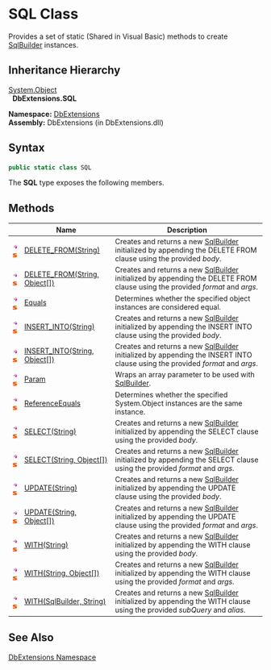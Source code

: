 SQL Class
=========
Provides a set of static (Shared in Visual Basic) methods to create [SqlBuilder][1] instances.


Inheritance Hierarchy
---------------------
[System.Object][2]  
  **DbExtensions.SQL**  

**Namespace:** [DbExtensions][3]  
**Assembly:** DbExtensions (in DbExtensions.dll)

Syntax
------

```csharp
public static class SQL
```

The **SQL** type exposes the following members.


Methods
-------

                                 | Name                               | Description                                                                                                                       
-------------------------------- | ---------------------------------- | --------------------------------------------------------------------------------------------------------------------------------- 
![Public method]![Static member] | [DELETE_FROM(String)][4]           | Creates and returns a new [SqlBuilder][1] initialized by appending the DELETE FROM clause using the provided *body*.              
![Public method]![Static member] | [DELETE_FROM(String, Object[])][5] | Creates and returns a new [SqlBuilder][1] initialized by appending the DELETE FROM clause using the provided *format* and *args*. 
![Public method]![Static member] | [Equals][6]                        | Determines whether the specified object instances are considered equal.                                                           
![Public method]![Static member] | [INSERT_INTO(String)][7]           | Creates and returns a new [SqlBuilder][1] initialized by appending the INSERT INTO clause using the provided *body*.              
![Public method]![Static member] | [INSERT_INTO(String, Object[])][8] | Creates and returns a new [SqlBuilder][1] initialized by appending the INSERT INTO clause using the provided *format* and *args*. 
![Public method]![Static member] | [Param][9]                         | Wraps an array parameter to be used with [SqlBuilder][1].                                                                         
![Public method]![Static member] | [ReferenceEquals][10]              | Determines whether the specified System.Object instances are the same instance.                                                   
![Public method]![Static member] | [SELECT(String)][11]               | Creates and returns a new [SqlBuilder][1] initialized by appending the SELECT clause using the provided *body*.                   
![Public method]![Static member] | [SELECT(String, Object[])][12]     | Creates and returns a new [SqlBuilder][1] initialized by appending the SELECT clause using the provided *format* and *args*.      
![Public method]![Static member] | [UPDATE(String)][13]               | Creates and returns a new [SqlBuilder][1] initialized by appending the UPDATE clause using the provided *body*.                   
![Public method]![Static member] | [UPDATE(String, Object[])][14]     | Creates and returns a new [SqlBuilder][1] initialized by appending the UPDATE clause using the provided *format* and *args*.      
![Public method]![Static member] | [WITH(String)][15]                 | Creates and returns a new [SqlBuilder][1] initialized by appending the WITH clause using the provided *body*.                     
![Public method]![Static member] | [WITH(String, Object[])][16]       | Creates and returns a new [SqlBuilder][1] initialized by appending the WITH clause using the provided *format* and *args*.        
![Public method]![Static member] | [WITH(SqlBuilder, String)][17]     | Creates and returns a new [SqlBuilder][1] initialized by appending the WITH clause using the provided *subQuery* and *alias*.     


See Also
--------
[DbExtensions Namespace][3]  

[1]: ../SqlBuilder/README.md
[2]: http://msdn.microsoft.com/en-us/library/e5kfa45b
[3]: ../README.md
[4]: DELETE_FROM.md
[5]: DELETE_FROM_1.md
[6]: Equals.md
[7]: INSERT_INTO.md
[8]: INSERT_INTO_1.md
[9]: Param.md
[10]: ReferenceEquals.md
[11]: SELECT.md
[12]: SELECT_1.md
[13]: UPDATE.md
[14]: UPDATE_1.md
[15]: WITH_1.md
[16]: WITH_2.md
[17]: WITH.md
[Public method]: ../../_icons/pubmethod.gif "Public method"
[Static member]: ../../_icons/static.gif "Static member"